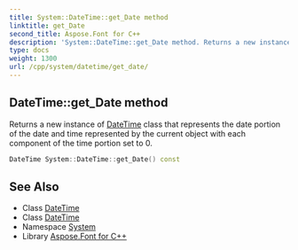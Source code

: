 ```yaml
---
title: System::DateTime::get_Date method
linktitle: get_Date
second_title: Aspose.Font for C++
description: 'System::DateTime::get_Date method. Returns a new instance of DateTime class that represents the date portion of the date and time represented by the current object with each component of the time portion set to 0 in C++.'
type: docs
weight: 1300
url: /cpp/system/datetime/get_date/
---
```

## DateTime::get_Date method


Returns a new instance of [DateTime](../) class that represents the date portion of the date and time represented by the current object with each component of the time portion set to 0.

```cpp
DateTime System::DateTime::get_Date() const
```

## See Also

* Class [DateTime](../)
* Class [DateTime](../)
* Namespace [System](../../)
* Library [Aspose.Font for C++](../../../)
